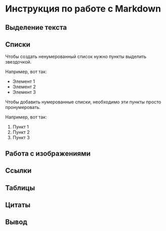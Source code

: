 # Инструкция по работе с Markdown
## Выделение текста

## Списки
Чтобы создать ненумерованный список нужно пункты выделить звездочкой.

Например, вот так:
* Элемент 1
* Элемент 2
* Элемент 3

Чтобы добавить нумерованные списки, необходимо эти пункты просто пронумеровать. 

Например, вот так:
1. Пункт 1
2. Пункт 2
3. Пункт 3


## Работа с изображениями

## Ссылки

## Таблицы

## Цитаты

## Вывод